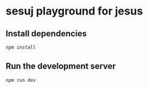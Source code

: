 # sesuj playground for jesus

## Install dependencies

```bash
npm install
```

## Run the development server

```bash
npm run dev
```

